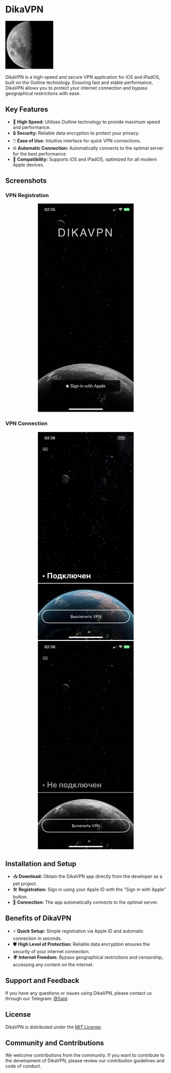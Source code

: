 # DikaVPN

<img src="DikaVPN/Resource/AppIcon.jpg" alt="DikaVPN Logo" width="150">

DikaVPN is a high-speed and secure VPN application for iOS and iPadOS, built on the Outline technology. Ensuring fast and stable performance, DikaVPN allows you to protect your internet connection and bypass geographical restrictions with ease.

## Key Features
- 🚀 **High Speed:** Utilizes Outline technology to provide maximum speed and performance.
- 🔒 **Security:** Reliable data encryption to protect your privacy.
- 🖱️ **Ease of Use:** Intuitive interface for quick VPN connections.
- 🌐 **Automatic Connection:** Automatically connects to the optimal server for the best performance.
- 📱 **Compatibility:** Supports iOS and iPadOS, optimized for all modern Apple devices.

## Screenshots

### VPN Registration
<p align="center">
  <img src="DikaVPN/Resource/registration_screenshot.jpg" alt="VPN Registration" width="300">
</p>

### VPN Connection
<p align="center">
  <img src="DikaVPN/Resource/connected_screenshot.jpg" alt="VPN Connected" width="300">
  <img src="DikaVPN/Resource/disconnected_screenshot.jpg" alt="VPN Disconnected" width="300">
</p>

## Installation and Setup
- 📥 **Download:** Obtain the DikaVPN app directly from the developer as a pet project.
- 🛠️ **Registration:** Sign in using your Apple ID with the "Sign in with Apple" button.
- 🔄 **Connection:** The app automatically connects to the optimal server.

## Benefits of DikaVPN
- ⚡ **Quick Setup:** Simple registration via Apple ID and automatic connection in seconds.
- 🛡️ **High Level of Protection:** Reliable data encryption ensures the security of your internet connection.
- 🌍 **Internet Freedom:** Bypass geographical restrictions and censorship, accessing any content on the internet.

## Support and Feedback
If you have any questions or issues using DikaVPN, please contact us through our Telegram: [@Said](https://t.me/sdtpv).

## License
DikaVPN is distributed under the [MIT License](https://opensource.org/licenses/MIT).

## Community and Contributions
We welcome contributions from the community. If you want to contribute to the development of DikaVPN, please review our contribution guidelines and code of conduct.

